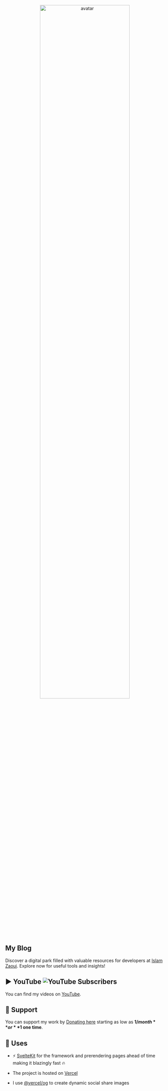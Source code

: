 <br>
<div align="center">
 <img width="75%" src="https://islamzaoui.top/asset/avatar.webp" alt="avatar">
</div>
<br>

## My Blog

Discover a digital park filled with valuable resources for developers at [Islam Zaoui](https://islamzaoui.top/). Explore now for useful tools and insights!

## ▶️ YouTube ![YouTube Subscribers](https://img.shields.io/youtube/channel/subscribers/UCIFxtpdlatULASQ8Sv3RFfA)


You can find my videos on [YouTube](https://www.youtube.com/@IslamZaoui_).

## 🙏 Support

You can support my work by [Donating here](ko-fi.com/islamzaoui) starting as low as **$1/month** or **$1 one time**.

## 🧭 Uses

- ⚡️ [SvelteKit](https://kit.svelte.dev/) for the framework and prerendering pages ahead of time making it blazingly fast 🔥

- The project is hosted on [Vercel](https://vercel.com/)

- I use [@vercel/og]([https://github.com/mattcroat/social-share-images](https://vercel.com/docs/functions/edge-functions/og-image-generation)) to create dynamic social share images
